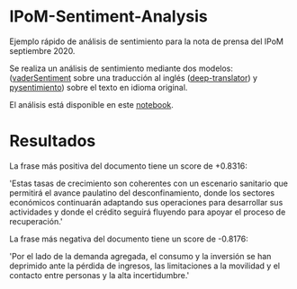 # IPoM-Sentiment-Analysis
Ejemplo rápido de análisis de sentimiento para la nota de prensa del IPoM septiembre 2020.

Se realiza un análisis de sentimiento mediante dos modelos: ([vaderSentiment](https://github.com/cjhutto/vaderSentiment) sobre una traducción al inglés ([deep-translator](https://github.com/nidhaloff/deep-translator)) y [pysentimiento](https://github.com/finiteautomata/pysentimiento)) sobre el texto en idioma original.

El análisis está disponible en este [notebook](https://github.com/aastroza/IPoM-Sentiment-Analysis/blob/main/analisis-ejemplo.ipynb).

# Resultados

La frase más positiva del documento tiene un score de +0.8316:

'Estas tasas de crecimiento son coherentes con un escenario sanitario que permitirá el avance paulatino del desconfinamiento, donde los sectores económicos continuarán adaptando sus operaciones para desarrollar sus actividades y donde el crédito seguirá fluyendo para apoyar el proceso de recuperación.'

La frase más negativa del documento tiene un score de -0.8176:

'Por el lado de la demanda agregada, el consumo y la inversión se han deprimido ante la pérdida de ingresos, las limitaciones a la movilidad y el contacto entre personas y la alta incertidumbre.'



